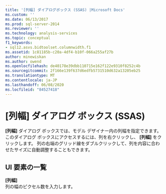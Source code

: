 ```yaml
---
title: '[列幅] ダイアログボックス (SSAS) |Microsoft Docs'
ms.custom: ''
ms.date: 06/13/2017
ms.prod: sql-server-2014
ms.reviewer: ''
ms.technology: analysis-services
ms.topic: conceptual
f1_keywords:
- sql12.asvs.bidtoolset.columnwidth.f1
ms.assetid: 1c81185b-c20a-4df4-b10f-066a255af27b
author: minewiskan
ms.author: owend
ms.openlocfilehash: de40178e39dbb110715e162f122e9310f8252c4b
ms.sourcegitcommit: 2f166e139f637d6edfb5731510d632a13205eb25
ms.translationtype: MT
ms.contentlocale: ja-JP
ms.lasthandoff: 06/08/2020
ms.locfileid: "84527418"
---
```

# <a name="column-width-dialog-box-ssas"></a>[列幅] ダイアログ ボックス (SSAS)
  **[列幅]** ダイアログ ボックスでは、モデル デザイナー内の列幅を指定できます。 このダイアログ ボックスにアクセスするには、列を右クリックし、 **[列幅]** をクリックします。 列の右端のグリッド線をダブルクリックして、列を内容に合わせたサイズに自動調整することもできます。  
  
## <a name="ui-element-list"></a>UI 要素の一覧  
 **[列幅]**  
 列の幅のピクセル数を入力します。  
  
  
